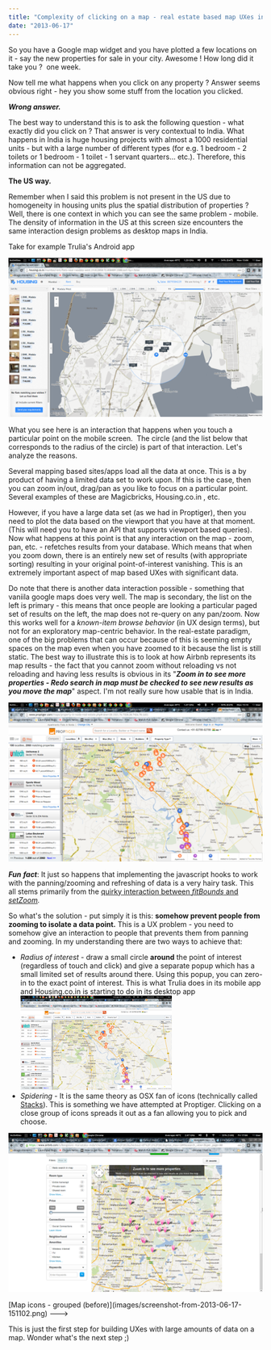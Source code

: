 ```yaml
---
title: "Complexity of clicking on a map - real estate based map UXes in India"
date: "2013-06-17"
---
```


So you have a Google map widget and you have plotted a few locations on it - say the new properties for sale in your city. Awesome ! How long did it take you ?  one week.

Now tell me what happens when you click on any property ? Answer seems obvious right - hey you show some stuff from the location you clicked.

_**Wrong answer.**_

The best way to understand this is to ask the following question - what exactly did you click on ? That answer is very contextual to India. What happens in India is huge housing projects with almost a 1000 residential units - but with a large number of different types (for e.g. 1 bedroom - 2 toilets or 1 bedroom - 1 toilet - 1 servant quarters... etc.). Therefore, this information can not be aggregated.

**The US way.**

Remember when I said this problem is not present in the US due to homogeneity in housing units plus the spatial distribution of properties ? Well, there is one context in which you can see the same problem - mobile. The density of information in the US at this screen size encounters the same interaction design problems as desktop maps in India.

Take for example Trulia's Android app

![trulia mobile app touch select](./images/screenshot-from-2013-06-17-150612.png)

What you see here is an interaction that happens when you touch a particular point on the mobile screen.  The circle (and the list below that corresponds to the radius of the circle) is part of that interaction. Let's analyze the reasons.

Several mapping based sites/apps load all the data at once. This is a by product of having a limited data set to work upon. If this is the case, then you can zoom in/out, drag/pan as you like to focus on a particular point. Several examples of these are Magicbricks, Housing.co.in , etc.

However, if you have a large data set (as we had in Proptiger), then you need to plot the data based on the viewport that you have at that moment. (This will need you to have an API that supports viewport based queries). Now what happens at this point is that any interaction on the map - zoom, pan, etc. - refetches results from your database. Which means that when you zoom down, there is an entirely new set of results (with appropriate sorting) resulting in your original point-of-interest vanishing. This is an extremely important aspect of map based UXes with significant data.

Do note that there is another data interaction possible - something that vaniila google maps does very well. The map is secondary, the list on the left is primary - this means that once people are looking a particular paged set of results on the left, the map does not re-query on any pan/zoom. Now this works well for a _known-item browse_ _behavior_ (in UX design terms), but not for an exploratory map-centric behavior. In the real-estate paradigm, one of the big problems that can occur because of this is seeming empty spaces on the map even when you have zoomed to it because the list is still static. The best way to illustrate this is to look at how Airbnb represents its map results - the fact that you cannot zoom without reloading vs not reloading and having less results is obvious in its "_**Zoom in to see more properties - Redo search in map must be checked to see new results as you move the map**_" aspect. I'm not really sure how usable that is in India.

![airbnb map UX - reload and zoom](./images/screenshot-from-2013-06-17-151050.png)

_**Fun**_ _**fact**_: It just so happens that implementing the javascript hooks to work with the panning/zooming and refreshing of data is a very hairy task. This all stems primarily from the [quirky interaction between _fitBounds_ and](http://stackoverflow.com/questions/13777318/set-google-map-zoom-level-after-using-fitbound) _[setZoom](http://stackoverflow.com/questions/13777318/set-google-map-zoom-level-after-using-fitbound)._ 

 So what's the solution - put simply it is this: **somehow prevent people from zooming to isolate a data point.** This is a UX problem - you need to somehow give an interaction to people that prevents them from panning and zooming. In my understanding there are two ways to achieve that:

- _Radius of interest_ - draw a small circle **around** the point of interest (regardless of touch and click) and give a separate popup which has a small limited set of results around there. Using this popup, you can zero-in to the exact point of interest. This is what Trulia does in its mobile app and Housing.co.in is starting to do in its desktop app![Housing.co.in radius of interest](./images/screenshot-from-2013-06-17-151102.png)
- _Spidering_ - It is the same theory as OSX fan of icons (technically called [Stacks](http://support.apple.com/kb/ht3739)). This is something we have attempted at Proptiger. Clicking on a close group of icons spreads it out as a fan allowing you to pick and choose.

![map icons spidered view - like stacks](./images/screenshot-from-2013-06-21-170624.png)
<!---> [Map icons - grouped (before)](images/screenshot-from-2013-06-17-151102.png) --->
This is just the first step for building UXes with large amounts of data on a map. Wonder what's the next step ;)
